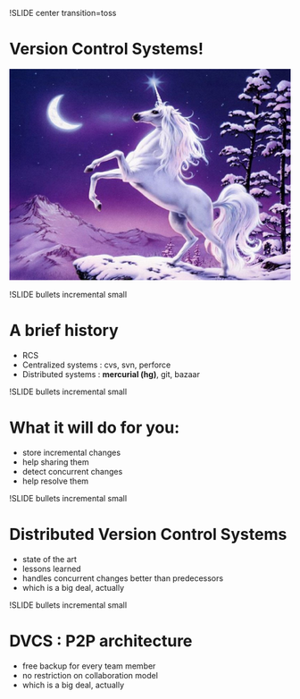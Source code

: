 !SLIDE center transition=toss

# Version Control Systems!

![](Unicorn.jpeg)


!SLIDE bullets incremental small

# A brief history 

* RCS
* Centralized systems : cvs, svn, perforce
* Distributed systems : **mercurial (hg)**, git, bazaar


!SLIDE bullets incremental small

# What it will do for you:

* store incremental changes
* help sharing them
* detect concurrent changes
* help resolve them


!SLIDE bullets incremental small

# Distributed Version Control Systems
* state of the art
* lessons learned
* handles concurrent changes better than predecessors
* which is a big deal, actually


!SLIDE bullets incremental small

# DVCS : P2P architecture

* free backup for every team member
* no restriction on collaboration model
* which is a big deal, actually

